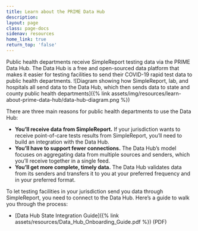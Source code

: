 ```yaml
---
title: Learn about the PRIME Data Hub
description:
layout: page
class: page-docs
sidenav: resources
home_link: true
return_top: 'false'
---
```


Public health departments receive SimpleReport testing data via the PRIME Data Hub. The Data Hub is a free and open-sourced data platform that makes it easier for testing facilities to send their COVID-19 rapid test data to public health departments.
![Diagram showing how SimpleReport, lab, and hospitals all send data to the Data Hub, which then sends data to state and county public health departments]({% link assets/img/resources/learn-about-prime-data-hub/data-hub-diagram.png %})

There are three main reasons for public health departments to use the Data Hub:
- **You’ll receive data from SimpleReport.** If your jurisdiction wants to receive point-of-care tests results from SimpleReport, you’ll need to build an integration with the Data Hub.
- **You’ll have to support fewer connections.** The Data Hub’s model focuses on aggregating data from multiple sources and senders, which you’ll receive together in a single feed.
- **You’ll get more complete, timely data.** The Data Hub validates data from its senders and transfers it to you at your preferred frequency and in your preferred format.

To let testing facilities in your jurisdiction send you data through SimpleReport, you need to connect to the Data Hub. Here’s a guide to walk you through the process:
- [Data Hub State Integration Guide]({% link assets/resources/Data_Hub_Onboarding_Guide.pdf %}) (PDF)
